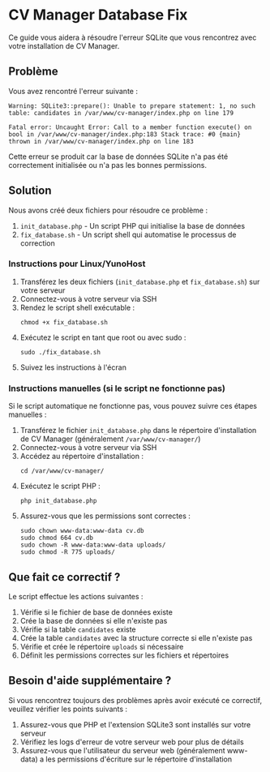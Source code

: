 # CV Manager Database Fix

Ce guide vous aidera à résoudre l'erreur SQLite que vous rencontrez avec votre installation de CV Manager.

## Problème

Vous avez rencontré l'erreur suivante :

```
Warning: SQLite3::prepare(): Unable to prepare statement: 1, no such table: candidates in /var/www/cv-manager/index.php on line 179

Fatal error: Uncaught Error: Call to a member function execute() on bool in /var/www/cv-manager/index.php:183 Stack trace: #0 {main} thrown in /var/www/cv-manager/index.php on line 183
```

Cette erreur se produit car la base de données SQLite n'a pas été correctement initialisée ou n'a pas les bonnes permissions.

## Solution

Nous avons créé deux fichiers pour résoudre ce problème :

1. `init_database.php` - Un script PHP qui initialise la base de données
2. `fix_database.sh` - Un script shell qui automatise le processus de correction

### Instructions pour Linux/YunoHost

1. Transférez les deux fichiers (`init_database.php` et `fix_database.sh`) sur votre serveur
2. Connectez-vous à votre serveur via SSH
3. Rendez le script shell exécutable :
   ```
   chmod +x fix_database.sh
   ```
4. Exécutez le script en tant que root ou avec sudo :
   ```
   sudo ./fix_database.sh
   ```
5. Suivez les instructions à l'écran

### Instructions manuelles (si le script ne fonctionne pas)

Si le script automatique ne fonctionne pas, vous pouvez suivre ces étapes manuelles :

1. Transférez le fichier `init_database.php` dans le répertoire d'installation de CV Manager (généralement `/var/www/cv-manager/`)
2. Connectez-vous à votre serveur via SSH
3. Accédez au répertoire d'installation :
   ```
   cd /var/www/cv-manager/
   ```
4. Exécutez le script PHP :
   ```
   php init_database.php
   ```
5. Assurez-vous que les permissions sont correctes :
   ```
   sudo chown www-data:www-data cv.db
   sudo chmod 664 cv.db
   sudo chown -R www-data:www-data uploads/
   sudo chmod -R 775 uploads/
   ```

## Que fait ce correctif ?

Le script effectue les actions suivantes :

1. Vérifie si le fichier de base de données existe
2. Crée la base de données si elle n'existe pas
3. Vérifie si la table `candidates` existe
4. Crée la table `candidates` avec la structure correcte si elle n'existe pas
5. Vérifie et crée le répertoire `uploads` si nécessaire
6. Définit les permissions correctes sur les fichiers et répertoires

## Besoin d'aide supplémentaire ?

Si vous rencontrez toujours des problèmes après avoir exécuté ce correctif, veuillez vérifier les points suivants :

1. Assurez-vous que PHP et l'extension SQLite3 sont installés sur votre serveur
2. Vérifiez les logs d'erreur de votre serveur web pour plus de détails
3. Assurez-vous que l'utilisateur du serveur web (généralement www-data) a les permissions d'écriture sur le répertoire d'installation
